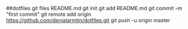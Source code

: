 ##dotfiles git files
README.md
git init
git add README.md
git commit -m "first commit"
git remote add origin https://github.com/denialarmtin/dotfiles.git
git push -u origin master
